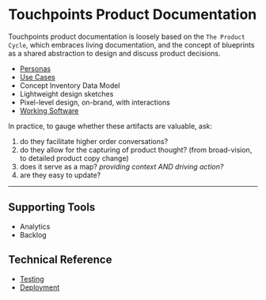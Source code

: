 # Touchpoints Product Documentation

Touchpoints product documentation is loosely based on the `The Product Cycle`, which embraces living documentation, and the concept of blueprints as a shared abstraction to design and discuss product decisions.

* [Personas](PERSONAS.md)
* [Use Cases](USE_CASES.md)
* Concept Inventory Data Model
* Lightweight design sketches
* Pixel-level design, on-brand, with interactions
* [Working Software](https://touchpoints-staging.app.cloud.gov)

In practice, to gauge whether these artifacts are valuable, ask:

1. do they facilitate higher order conversations?
1. do they allow for the capturing of product thought? (from broad-vision, to detailed product copy change)
1. does it serve as a map? _providing context AND driving action?_
1. are they easy to update?

---

## Supporting Tools

* Analytics
* Backlog

## Technical Reference

* [Testing](TESTING.md)
* [Deployment](DEPLOYMENT.md)
